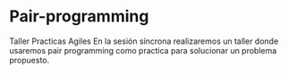 # Pair-programming

Taller Practicas Agiles
En la sesión síncrona realizaremos un taller donde usaremos pair programming como practica para solucionar un problema propuesto.
